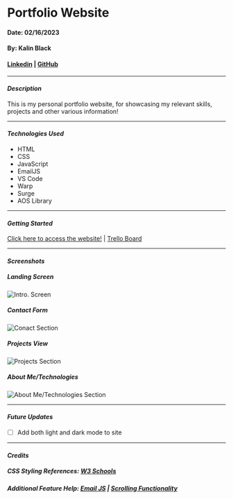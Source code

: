 # Portfolio Website
#### Date: 02/16/2023
#### By: Kalin Black 
#### [Linkedin](https://www.linkedin.com/in/kalin-black/) | [GitHub](https://github.com/kfblack)
***
#### **_Description_**
This is my personal portfolio website, for showcasing my relevant skills, projects and other various information!
***
#### **_Technologies Used_**
- HTML
- CSS
- JavaScript
- EmailJS
- VS Code
- Warp
- Surge
- AOS Library
***
#### **_Getting Started_**
[Click here to access the website!](https://kalins-portfolio.surge.sh/) | [Trello Board](https://trello.com/invite/b/Ir8bLHn5/ATTI9cf3a8f5e5eae5bb1d75e11fd683e0847C2FFFEA/portfolio-website)
***
#### **_Screenshots_**

##### Landing Screen 
![Intro. Screen](https://i.postimg.cc/sxpRdsVs/Screenshot-2024-02-16-at-10-23-37-AM.png)

##### Contact Form
![Conact Section](https://i.postimg.cc/zvkPFBzb/Screenshot-2024-02-16-at-10-24-02-AM.png)

##### Projects View
![Projects Section](https://i.postimg.cc/qM243XHg/Screenshot-2024-02-16-at-10-30-28-AM.png)

##### About Me/Technologies
![About Me/Technologies Section](https://i.postimg.cc/90Psgbpf/Screenshot-2024-02-16-at-10-24-13-AM.png)

***
#### **_Future Updates_**
- [ ] Add both light and dark mode to site
***
#### **_Credits_**

##### CSS Styling References: [W3 Schools](https://www.w3schools.com/css/default.asp)

##### Additional Feature Help: [Email JS](https://www.emailjs.com/docs/tutorial/creating-contact-form/) | [Scrolling Functionality](https://www.youtube.com/watch?v=KAG5wNPdoTw&ab_channel=GreatStack)

